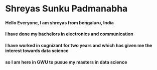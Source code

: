 # Shreyas Sunku Padmanabha

#### Hello Everyone, I am shreyas from bengaluru, India
#### I have done my bachelors in electronics and communication
#### I have worked in cognizant for two years and which has given me the interest towards data science
#### so I am here in GWU to pusue my masters in data science





